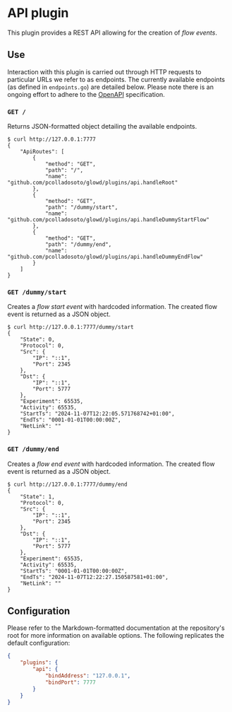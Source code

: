 # API plugin
This plugin provides a REST API allowing for the creation of *flow events*.

## Use
Interaction with this plugin is carried out through HTTP requests to particular URLs we refer to as endpoints.
The currently available endpoints (as defined in `endpoints.go`) are detailed below. Please note there is an
ongoing effort to adhere to the [OpenAPI](https://spec.openapis.org) specification.

### `GET /`
Returns  JSON-formatted object detailing the available endpoints.

    $ curl http://127.0.0.1:7777
    {
        "ApiRoutes": [
            {
                "method": "GET",
                "path": "/",
                "name": "github.com/pcolladosoto/glowd/plugins/api.handleRoot"
            },
            {
                "method": "GET",
                "path": "/dummy/start",
                "name": "github.com/pcolladosoto/glowd/plugins/api.handleDummyStartFlow"
            },
            {
                "method": "GET",
                "path": "/dummy/end",
                "name": "github.com/pcolladosoto/glowd/plugins/api.handleDummyEndFlow"
            }
        ]
    }

### `GET /dummy/start`
Creates a *flow start event* with hardcoded information. The created flow event is returned as a JSON object.

    $ curl http://127.0.0.1:7777/dummy/start
    {
        "State": 0,
        "Protocol": 0,
        "Src": {
            "IP": "::1",
            "Port": 2345
        },
        "Dst": {
            "IP": "::1",
            "Port": 5777
        },
        "Experiment": 65535,
        "Activity": 65535,
        "StartTs": "2024-11-07T12:22:05.571768742+01:00",
        "EndTs": "0001-01-01T00:00:00Z",
        "NetLink": ""
    }

### `GET /dummy/end`
Creates a *flow end event* with hardcoded information. The created flow event is returned as a JSON object.

    $ curl http://127.0.0.1:7777/dummy/end
    {
        "State": 1,
        "Protocol": 0,
        "Src": {
            "IP": "::1",
            "Port": 2345
        },
        "Dst": {
            "IP": "::1",
            "Port": 5777
        },
        "Experiment": 65535,
        "Activity": 65535,
        "StartTs": "0001-01-01T00:00:00Z",
        "EndTs": "2024-11-07T12:22:27.150587581+01:00",
        "NetLink": ""
    }

## Configuration
Please refer to the Markdown-formatted documentation at the repository's root for more information on available
options. The following replicates the default configuration:

```json
{
    "plugins": {
        "api": {
            "bindAddress": "127.0.0.1",
            "bindPort": 7777
        }
    }
}
